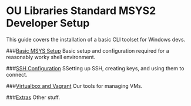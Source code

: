 # OU Libraries Standard MSYS2 Developer Setup

This guide covers the installation of a basic CLI toolset for Windows devs.

###[Basic MSYS Setup](./01-msys2.md)
Basic setup and configuration required for a reasonably worky shell environment. 

###[SSH Configuration](02-ssh.md)
SSetting up SSH, creating keys, and using them to connect. 

###[Virtualbox and Vagrant](03-vms.md)
Our tools for managing VMs.

###[Extras](04-extras.md)
Other stuff.

 



